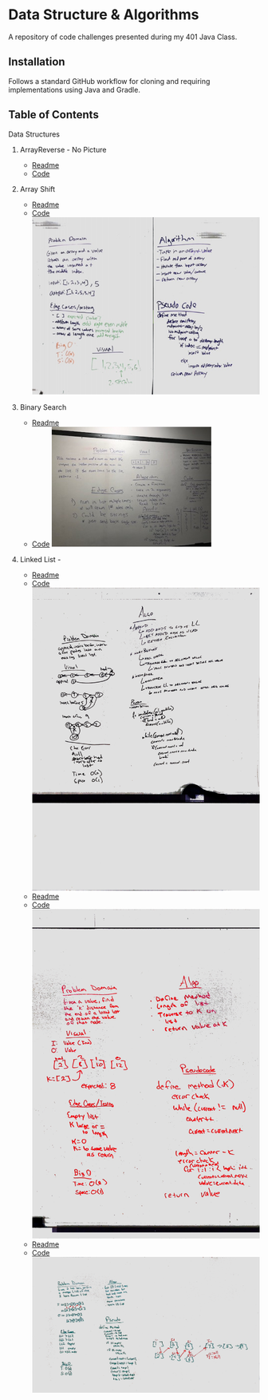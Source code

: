 # Data Structure & Algorithms
A repository of code challenges presented during my 401 Java Class.

## Installation
Follows a standard GitHub workflow for cloning and requiring implementations using Java and Gradle.

## Table of Contents
Data Structures

1.  ArrayReverse - No Picture
    - [Readme](./401d56/code-challenges/ArrayReverse/README.md)
    - [Code](./401d56/code-challenges/ArrayReverse/ArrayReverse.java)
    
    
2.  Array Shift 
    - [Readme](./401d56/code-challenges/gradle/src/main/java/README_ArrayShift.md)
    - [Code](./401d56/code-challenges/gradle/src/main/java/ArrayShift.java)
    ![ArrayShift]
    
3.  Binary Search 
    - [Readme](./401d56/code-challenges/gradle/src/main/java/README_BinarySearch.md)
    - [Code](./401d56/code-challenges/gradle/src/main/java/BinarySearch.java)
    ![BinarySearch]

4.  Linked List - 
    - [Readme](./401d56/code-challenges/gradle/src/main/java/linkedList/README_LinkedList.md)
    - [Code](./401d56/code-challenges/gradle/src/main/java/linkedList/LinkedList.java)
    ![LinkedListInsertion]  
    - [Readme](./401d56/code-challenges/gradle/src/main/java/linkedList/README_LinkedList.md)
    - [Code](./401d56/code-challenges/gradle/src/main/java/linkedList/LinkedList.java)
    ![KthFromEnd]
    - [Readme](./401d56/code-challenges/gradle/src/main/java/linkedList/README_LinkedList.md)
    - [Code](./401d56/code-challenges/gradle/src/main/java/linkedList/LinkedList.java)
    ![ll_merge]


[ArrayShift]: ./401d56/assets/arrayshift_java.png
[BinarySearch]: ./401d56/assets/array_binary_search.jpg
[LinkedListInsertion]: ./401d56/assets/linked_list_insertion.jpeg
[KthFromEnd]: ./401d56/assets/KthFromEnd.JPG
[ll_merge]: ./401d56/assets/ll_merge.jpeg
